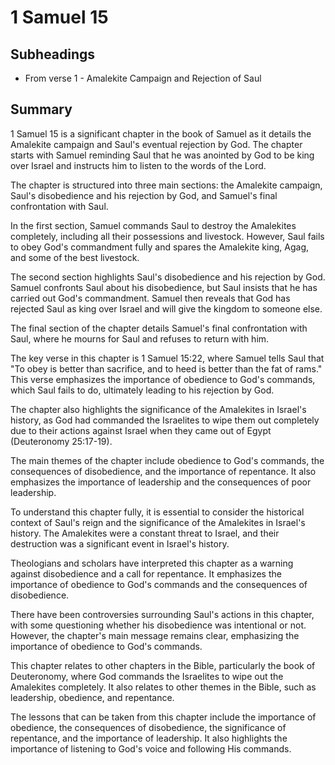 # 1 Samuel 15

## Subheadings

* From verse 1 - Amalekite Campaign and Rejection of Saul

## Summary

1 Samuel 15 is a significant chapter in the book of Samuel as it details the Amalekite campaign and Saul's eventual rejection by God. The chapter starts with Samuel reminding Saul that he was anointed by God to be king over Israel and instructs him to listen to the words of the Lord. 

The chapter is structured into three main sections: the Amalekite campaign, Saul's disobedience and his rejection by God, and Samuel's final confrontation with Saul. 

In the first section, Samuel commands Saul to destroy the Amalekites completely, including all their possessions and livestock. However, Saul fails to obey God's commandment fully and spares the Amalekite king, Agag, and some of the best livestock. 

The second section highlights Saul's disobedience and his rejection by God. Samuel confronts Saul about his disobedience, but Saul insists that he has carried out God's commandment. Samuel then reveals that God has rejected Saul as king over Israel and will give the kingdom to someone else. 

The final section of the chapter details Samuel's final confrontation with Saul, where he mourns for Saul and refuses to return with him. 

The key verse in this chapter is 1 Samuel 15:22, where Samuel tells Saul that "To obey is better than sacrifice, and to heed is better than the fat of rams." This verse emphasizes the importance of obedience to God's commands, which Saul fails to do, ultimately leading to his rejection by God. 

The chapter also highlights the significance of the Amalekites in Israel's history, as God had commanded the Israelites to wipe them out completely due to their actions against Israel when they came out of Egypt (Deuteronomy 25:17-19). 

The main themes of the chapter include obedience to God's commands, the consequences of disobedience, and the importance of repentance. It also emphasizes the importance of leadership and the consequences of poor leadership. 

To understand this chapter fully, it is essential to consider the historical context of Saul's reign and the significance of the Amalekites in Israel's history. The Amalekites were a constant threat to Israel, and their destruction was a significant event in Israel's history. 

Theologians and scholars have interpreted this chapter as a warning against disobedience and a call for repentance. It emphasizes the importance of obedience to God's commands and the consequences of disobedience. 

There have been controversies surrounding Saul's actions in this chapter, with some questioning whether his disobedience was intentional or not. However, the chapter's main message remains clear, emphasizing the importance of obedience to God's commands. 

This chapter relates to other chapters in the Bible, particularly the book of Deuteronomy, where God commands the Israelites to wipe out the Amalekites completely. It also relates to other themes in the Bible, such as leadership, obedience, and repentance. 

The lessons that can be taken from this chapter include the importance of obedience, the consequences of disobedience, the significance of repentance, and the importance of leadership. It also highlights the importance of listening to God's voice and following His commands.